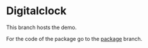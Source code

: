 # Digitalclock

This branch hosts the demo.

For the code of the package go to the [package](https://github.com/HristovCodes/Angular-Digital-Clock/tree/package) branch. 
